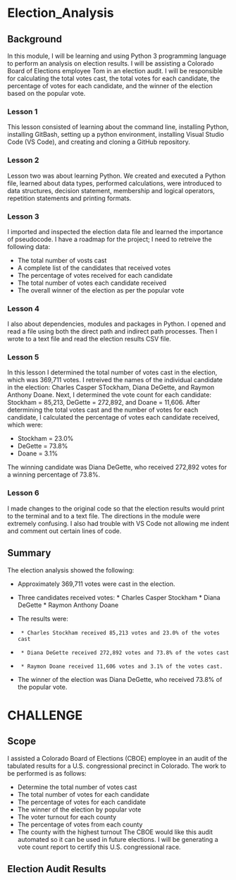 # Election_Analysis
## Background
In this module, I will be learning and using Python 3 programming language to perform an analysis on election results.  I will be assisting a Colorado Board of Elections employee Tom in an election audit.  I will be responsible for calculating the total votes cast, the total votes for each candidate, the percentage of votes for each candidate, and the winner of the election based on the popular vote.  
### Lesson 1
This lesson consisted of learning about the command line, installing Python, installing GitBash, setting up a python environment, installing Visual Studio Code (VS Code), and creating and cloning a GitHub repository.  
### Lesson 2
Lesson two was about learning Python.  We created and executed a Python file, learned about data types, performed calculations, were introduced to data structures, decision statement, membership and logical operators, repetition statements and printing formats.  
### Lesson 3
I imported and inspected the election data file and learned the importance of pseudocode.  I have a roadmap for the project; I need to retreive the following data:  
  * The total number of vosts cast
  * A complete list of the candidates that received votes
  * The percentage of votes received for each candidate
  * The total number of votes each candidate received
  * The overall winner of the election as per the popular vote

### Lesson 4
I also about dependencies, modules and packages in Python.  I opened and read a file using both the direct path and indirect path processes.  Then I wrote to a text file and read the election results CSV file.  
### Lesson 5
In this lesson I determined the total number of votes cast in the election, which was 369,711 votes.  I retreived the names of the individual candidate in the election:  Charles Casper STockham, Diana DeGette, and Raymon Anthony Doane.  Next, I determined the vote count for each candidate:  Stockham = 85,213, DeGette = 272,892, and Doane = 11,606.  After determining the total votes cast and the number of votes for each candidate, I calculated the percentage of votes each candidate received, which were:  
  * Stockham = 23.0%
  * DeGette = 73.8%
  * Doane = 3.1%

The winning candidate was Diana DeGette, who received 272,892 votes for a winning percentage of 73.8%.  
### Lesson 6
I made changes to the original code so that the election results would print to the terminal and to a text file.  The directions in the module were extremely confusing.  I also had trouble with VS Code not allowing me indent and comment out certain lines of code.  

## Summary
The election analysis showed the following:
 - Approximately 369,711 votes were cast in the election.  
 - Three candidates received votes: 
        * Charles Casper Stockham
        * Diana DeGette
        * Raymon Anthony Doane

 - The results were:
 -      * Charles Stockham received 85,213 votes and 23.0% of the votes cast
 -      * Diana DeGette received 272,892 votes and 73.8% of the votes cast
 -      * Raymon Doane received 11,606 votes and 3.1% of the votes cast.  
 - The winner of the election was Diana DeGette, who received 73.8% of the popular vote.  

# CHALLENGE
## Scope
I assisted a Colorado Board of Elections (CBOE) employee in an audit of the tabulated results for a U.S. congressional precinct in Colorado.  The work to be performed is as follows:
 * Determine the total number of votes cast
 * The total number of votes for each candidate
 * The percentage of votes for each candidate
 * The winner of the election by popular vote
 * The voter turnout for each county
 * The percentage of votes from each county
 * The county with the highest turnout
The CBOE would like this audit automated so it can be used in future elections.  I will be generating a vote count report to certify this U.S. congressional race.  
##  Election Audit Results
